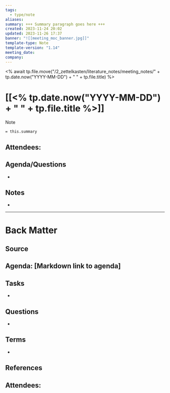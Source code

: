 ```yaml
---
tags:
  - type/note
aliases: 
summary: +++ Summary paragraph goes here +++
created: 2023-11-24 20:02
updated: 2023-11-26 17:37
banner: "![[meeting_moc_banner.jpg]]"
template-type: Note
template-version: "1.14"
meeting_date: 
company: 
---
```


<!--  See "Template Help" below for using properties -->
<% await tp.file.move("/2_zettelkasten/literature_notes/meeting_notes/" + tp.date.now("YYYY-MM-DD") + " " + tp.file.title) %>
# [[<% tp.date.now("YYYY-MM-DD") + " " + tp.file.title %>]]

<!--  Main idea of my thoughts -->

> [!Note]
> `= this.summary`

<!-- Other content of my note  -->
**Attendees**: 
- 


## Agenda/Questions
- 


## Notes
-  


---
# Back Matter

## Source
<!-- Always keep a link to the source- --> 
**Agenda:** [Markdown link to agenda]
- 

## Tasks
<!-- What remains to be done with this note? --> 
- 

## Questions
<!-- What remains for you to consider? --> 
- 

## Terms
<!-- Links to definition pages. -->
- 

## References
<!-- Links to pages not referenced in the content. -->
**Attendees:** 
- 
